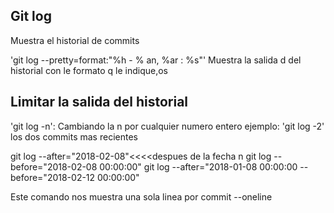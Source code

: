 ## Git  log
Muestra  el   historial  de  commits

'git  log --pretty=format:"%h - % an, %ar : %s"'
Muestra  la  salida d del  historial  con  le formato  q le indique,os

## Limitar  la  salida del historial
'git log -n': Cambiando la n por  cualquier numero  entero
ejemplo: 'git log -2' los  dos  commits  mas  recientes

git log --after="2018-02-08"<<<<despues de   la  fecha  n
git log --before="2018-02-08 00:00:00"
git log --after="2018-01-08 00:00:00 --before="2018-02-12 00:00:00"

Este comando  nos  muestra  una  sola  linea  por commit
--oneline









